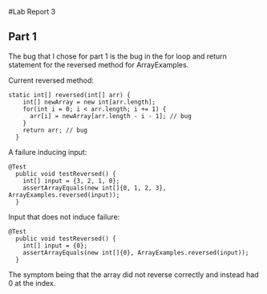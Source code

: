 #Lab Report 3
## Part 1
The bug that I chose for part 1 is the bug in the for loop and return statement for the reversed method for ArrayExamples.

Current reversed method:
```
static int[] reversed(int[] arr) {
    int[] newArray = new int[arr.length];
    for(int i = 0; i < arr.length; i += 1) {
      arr[i] = newArray[arr.length - i - 1]; // bug
    }
    return arr; // bug
  }
```
A failure inducing input:
```
@Test
  public void testReversed() {
    int[] input = {3, 2, 1, 0};
    assertArrayEquals(new int[]{0, 1, 2, 3}, ArrayExamples.reversed(input));
  }
```
Input that does not induce failure:
```
@Test
  public void testReversed() {
    int[] input = {0};
    assertArrayEquals(new int[]{0}, ArrayExamples.reversed(input));
  }
```
The symptom being that the array did not reverse correctly and instead had 0 at the index.


